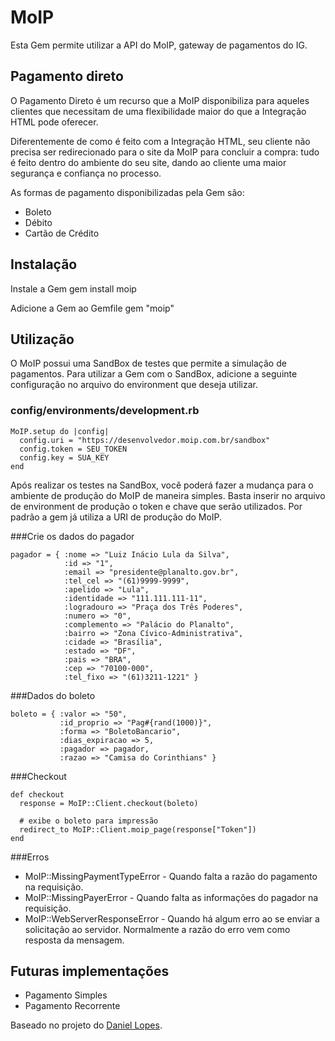 # MoIP

Esta Gem permite utilizar a API do MoIP, gateway de pagamentos do IG.

## Pagamento direto

O Pagamento Direto é um recurso que a MoIP disponibiliza para aqueles clientes que necessitam de uma flexibilidade maior do que a Integração HTML pode oferecer.

Diferentemente de como é feito com a Integração HTML, seu cliente não precisa ser redirecionado para o site da MoIP para concluir a compra: tudo é feito dentro do ambiente do seu site, dando ao cliente uma maior segurança e confiança no processo.

As formas de pagamento disponibilizadas pela Gem são:

* Boleto
* Débito
* Cartão de Crédito

## Instalação

Instale a Gem
    gem install moip

Adicione a Gem ao Gemfile
    gem "moip"

## Utilização

O MoIP possui uma SandBox de testes que permite a simulação de pagamentos. Para utilizar a Gem com o SandBox, adicione a seguinte configuração no arquivo do environment que deseja utilizar.

### config/environments/development.rb

    MoIP.setup do |config|
      config.uri = "https://desenvolvedor.moip.com.br/sandbox"
      config.token = SEU_TOKEN
      config.key = SUA_KEY
    end

Após realizar os testes na SandBox, você poderá fazer a mudança para o ambiente de produção do MoIP de maneira simples. Basta inserir no arquivo de environment de produção o token e chave que serão utilizados. Por padrão a gem já utiliza a URI de produção do MoIP.

###Crie os dados do pagador

    pagador = { :nome => "Luiz Inácio Lula da Silva",
                :id => "1",
                :email => "presidente@planalto.gov.br",
                :tel_cel => "(61)9999-9999",
                :apelido => "Lula",
                :identidade => "111.111.111-11",
                :logradouro => "Praça dos Três Poderes",
                :numero => "0",
                :complemento => "Palácio do Planalto",
                :bairro => "Zona Cívico-Administrativa",
                :cidade => "Brasília",
                :estado => "DF",
                :pais => "BRA",
                :cep => "70100-000",
                :tel_fixo => "(61)3211-1221" }

###Dados do boleto

    boleto = { :valor => "50",
               :id_proprio => "Pag#{rand(1000)}",
               :forma => "BoletoBancario",
               :dias_expiracao => 5,
               :pagador => pagador,
               :razao => "Camisa do Corinthians" }

###Checkout

    def checkout
      response = MoIP::Client.checkout(boleto)

      # exibe o boleto para impressão
      redirect_to MoIP::Client.moip_page(response["Token"])
    end

###Erros

 - MoIP::MissingPaymentTypeError - Quando falta a razão do pagamento na requisição.
 - MoIP::MissingPayerError - Quando falta as informações do pagador na requisição.
 - MoIP::WebServerResponseError - Quando há algum erro ao se enviar a solicitação ao servidor. Normalmente a razão do erro vem como resposta da mensagem.

## Futuras implementações

* Pagamento Simples
* Pagamento Recorrente


Baseado no projeto do [Daniel Lopes](http://github.com/danielvlopes/moip_usage).
